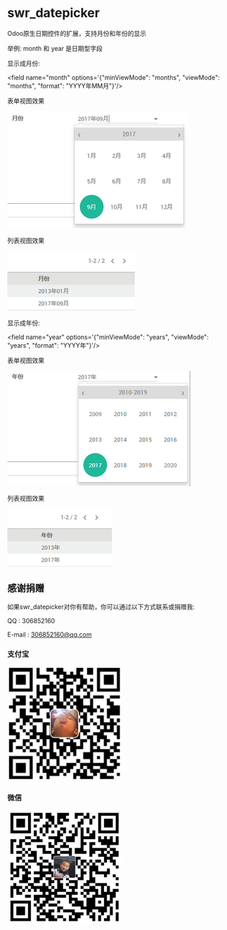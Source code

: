 # swr_datepicker
Odoo原生日期控件的扩展，支持月份和年份的显示

举例: month 和 year 是日期型字段

显示成月份:

&lt;field name="month" options='{"minViewMode": "months", "viewMode": "months", "format": "YYYY年MM月"}'/&gt;

表单视图效果

![donation-wechatpay](/doc/pic/month_c.png)

列表视图效果

![donation-wechatpay](/doc/pic/month_list_c.png)

显示成年份:

&lt;field name="year" options='{"minViewMode": "years", "viewMode": "years", "format": "YYYY年"}'/&gt;

表单视图效果

![donation-wechatpay](/doc/pic/year_c.png)

列表视图效果

![donation-wechatpay](/doc/pic/year_list_c.png)

## 感谢捐赠

如果swr_datepicker对你有帮助，你可以通过以下方式联系或捐赠我:

QQ : 306852160

E-mail : 306852160@qq.com

### 支付宝

![donation-alipay](/doc/pic/AliPay.jpg)

### 微信

![donation-wechatpay](/doc/pic/WechatPay.jpg)
